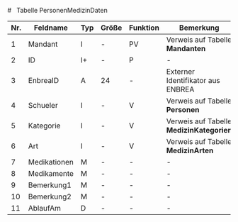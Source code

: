 #   Tabelle PersonenMedizinDaten


Nr.|Feldname|Typ|Größe|Funktion|Bemerkung
--|--|--|--|--|--
1|Mandant|I|-|PV|Verweis auf Tabelle **Mandanten**
2|ID|I+|-|P|-
3|EnbreaID|A|24|-|Externer Identifikator aus ENBREA
4|Schueler|I|-|V|Verweis auf Tabelle **Personen**
5|Kategorie|I|-|V|Verweis auf Tabelle **MedizinKategorien**
6|Art|I|-|V|Verweis auf Tabelle **MedizinArten**
7|Medikationen|M|-|-|-
8|Medikamente|M|-|-|-
9|Bemerkung1|M|-|-|-
10|Bemerkung2|M|-|-|-
11|AblaufAm|D|-|-|-
